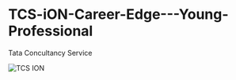 # TCS-iON-Career-Edge---Young-Professional
Tata Concultancy Service

![TCS ION](https://user-images.githubusercontent.com/72095437/182020225-4d8b9539-dbfb-43fb-8a18-0db0b967ed18.png)


